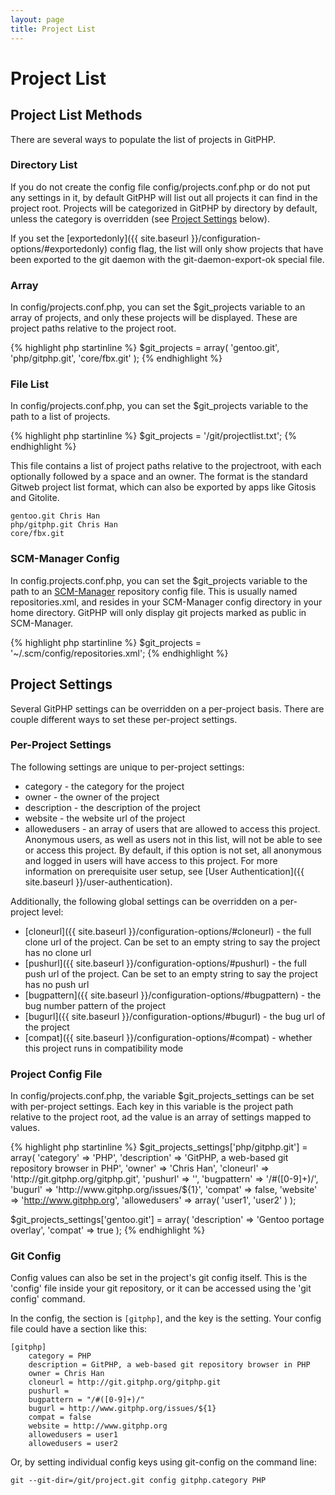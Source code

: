 ```yaml
---
layout: page
title: Project List
---
```

# Project List

## Project List Methods
There are several ways to populate the list of projects in GitPHP.

### Directory List
If you do not create the config file config/projects.conf.php or do not put any settings in it, by default GitPHP will list out all projects it can find in the project root. Projects will be categorized in GitPHP by directory by default, unless the category is overridden (see [Project Settings](#project_settings) below).

If you set the [exportedonly]({{ site.baseurl }}/configuration-options/#exportedonly) config flag, the list will only show projects that have been exported to the git daemon with the git-daemon-export-ok special file.

### Array
In config/projects.conf.php, you can set the $git_projects variable to an array of projects, and only these projects will be displayed. These are project paths relative to the project root.

{% highlight php startinline %}
$git_projects = array(
  'gentoo.git',
  'php/gitphp.git',
  'core/fbx.git'
);
{% endhighlight %}

### File List
In config/projects.conf.php, you can set the $git_projects variable to the path to a list of projects.

{% highlight php startinline %}
$git_projects = '/git/projectlist.txt';
{% endhighlight %}

This file contains a list of project paths relative to the projectroot, with each optionally followed by a space and an owner. The format is the standard Gitweb project list format, which can also be exported by apps like Gitosis and Gitolite.

~~~
gentoo.git Chris Han
php/gitphp.git Chris Han
core/fbx.git
~~~

### SCM-Manager Config
In config.projects.conf.php, you can set the $git_projects variable to the path to an [SCM-Manager](http://www.scm-manager.org/) repository config file. This is usually named repositories.xml, and resides in your SCM-Manager config directory in your home directory. GitPHP will only display git projects marked as public in SCM-Manager.

{% highlight php startinline %}
$git_projects = '~/.scm/config/repositories.xml';
{% endhighlight %}

## Project Settings
Several GitPHP settings can be overridden on a per-project basis. There are couple different ways to set these per-project settings.

### Per-Project Settings
The following settings are unique to per-project settings:
* category - the category for the project
* owner - the owner of the project
* description - the description of the project
* website - the website url of the project
* allowedusers - an array of users that are allowed to access this project. Anonymous users, as well as users not in this list, will not be able to see or access this project. By default, if this option is not set, all anonymous and logged in users will have access to this project. For more information on prerequisite user setup, see [User Authentication]({{ site.baseurl }}/user-authentication).

Additionally, the following global settings can be overridden on a per-project level:
* [cloneurl]({{ site.baseurl }}/configuration-options/#cloneurl) - the full clone url of the project. Can be set to an empty string to say the project has no clone url
* [pushurl]({{ site.baseurl }}/configuration-options/#pushurl) - the full push url of the project. Can be set to an empty string to say the project has no push url
* [bugpattern]({{ site.baseurl }}/configuration-options/#bugpattern) - the bug number pattern of the project
* [bugurl]({{ site.baseurl }}/configuration-options/#bugurl) - the bug url of the project
* [compat]({{ site.baseurl }}/configuration-options/#compat) - whether this project runs in compatibility mode

### Project Config File
In config/projects.conf.php, the variable $git_projects_settings can be set with per-project settings. Each key in this variable is the project path relative to the project root, ad the value is an array of settings mapped to values.

{% highlight php startinline %}
$git_projects_settings['php/gitphp.git'] = array(
  'category' => 'PHP',
  'description' => 'GitPHP, a web-based git repository browser in PHP',
  'owner' => 'Chris Han',
  'cloneurl' => 'http://git.gitphp.org/gitphp.git',
  'pushurl' => '',
  'bugpattern' => '/#([0-9]+)/',
  'bugurl' => 'http://www.gitphp.org/issues/${1}',
  'compat' => false,
  'website' => 'http://www.gitphp.org',
  'allowedusers' => array(
    'user1',
    'user2'
  )
);

$git_projects_settings['gentoo.git'] = array(
  'description' => 'Gentoo portage overlay',
  'compat' => true
);
{% endhighlight %}

### Git Config
Config values can also be set in the project's git config itself. This is the 'config' file inside your git repository, or it can be accessed using the 'git config' command.

In the config, the section is `[gitphp]`, and the key is the setting. Your config file could have a section like this:

~~~
[gitphp]
    category = PHP
    description = GitPHP, a web-based git repository browser in PHP
    owner = Chris Han
    cloneurl = http://git.gitphp.org/gitphp.git
    pushurl = 
    bugpattern = "/#([0-9]+)/"
    bugurl = http://www.gitphp.org/issues/${1}
    compat = false
    website = http://www.gitphp.org
    allowedusers = user1
    allowedusers = user2
~~~

Or, by setting individual config keys using git-config on the command line:

~~~
git --git-dir=/git/project.git config gitphp.category PHP
~~~
